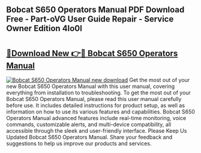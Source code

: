 ## Bobcat S650 Operators Manual PDF Download Free - Part-oVG User Guide Repair - Service Owner Edition 4Io0I

# <h2><a href="http://bc45338.oget.top/?id=Bobcat+S650+Operators+Manual">🔗Download New 👉🔴 Bobcat S650 Operators Manual</a></h2>

[![Bobcat S650 Operators Manual new download](https://i.imgur.com/5g1atiW.png)](http://bc45338.oget.top/?id=Bobcat+S650+Operators+Manual)
Get the most out of your new Bobcat S650 Operators Manual with this user manual, covering everything from installation to troubleshooting. To get the most out of your Bobcat S650 Operators Manual, please read this user manual carefully before use. It includes detailed instructions for product setup, as well as information on how to use its various features and capabilities. Bobcat S650 Operators Manual advanced features include real-time monitoring, voice commands, customizable alerts, and multi-device compatibility, all accessible through the sleek and user-friendly interface. Please Keep Us Updated Bobcat S650 Operators Manual. Share your feedback and suggestions to help us improve our products and services.
